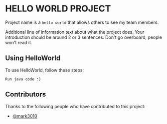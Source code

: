 # HELLO WORLD PROJECT

Project name is a `hello world` that allows others to see my team members.

Additional line of information text about what the project does. Your introduction should be around 2 or 3 sentences. Don't go overboard, people won't read it.

## Using HelloWorld

To use HelloWorld, follow these steps:

```
Run java code :)
```

## Contributors

Thanks to the following people who have contributed to this project:

* [@mark3010](https://github.com/mark3010)
